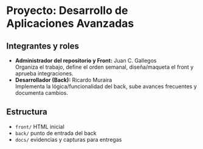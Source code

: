 # Proyecto: Desarrollo de Aplicaciones Avanzadas

## Integrantes y roles
- **Administrador del repositorio y Front:** Juan C. Gallegos  
  Organiza el trabajo, define el orden semanal, diseña/maqueta el front y aprueba integraciones.
- **Desarrollador (Back):** Ricardo Muraira  
  Implementa la lógica/funcionalidad del back, sube avances frecuentes y documenta cambios.

## Estructura
- `front/` HTML inicial
- `back/` punto de entrada del back
- `docs/` evidencias y capturas para entregas